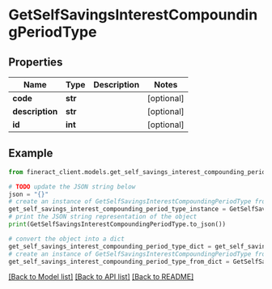 # GetSelfSavingsInterestCompoundingPeriodType


## Properties

Name | Type | Description | Notes
------------ | ------------- | ------------- | -------------
**code** | **str** |  | [optional] 
**description** | **str** |  | [optional] 
**id** | **int** |  | [optional] 

## Example

```python
from fineract_client.models.get_self_savings_interest_compounding_period_type import GetSelfSavingsInterestCompoundingPeriodType

# TODO update the JSON string below
json = "{}"
# create an instance of GetSelfSavingsInterestCompoundingPeriodType from a JSON string
get_self_savings_interest_compounding_period_type_instance = GetSelfSavingsInterestCompoundingPeriodType.from_json(json)
# print the JSON string representation of the object
print(GetSelfSavingsInterestCompoundingPeriodType.to_json())

# convert the object into a dict
get_self_savings_interest_compounding_period_type_dict = get_self_savings_interest_compounding_period_type_instance.to_dict()
# create an instance of GetSelfSavingsInterestCompoundingPeriodType from a dict
get_self_savings_interest_compounding_period_type_from_dict = GetSelfSavingsInterestCompoundingPeriodType.from_dict(get_self_savings_interest_compounding_period_type_dict)
```
[[Back to Model list]](../README.md#documentation-for-models) [[Back to API list]](../README.md#documentation-for-api-endpoints) [[Back to README]](../README.md)


